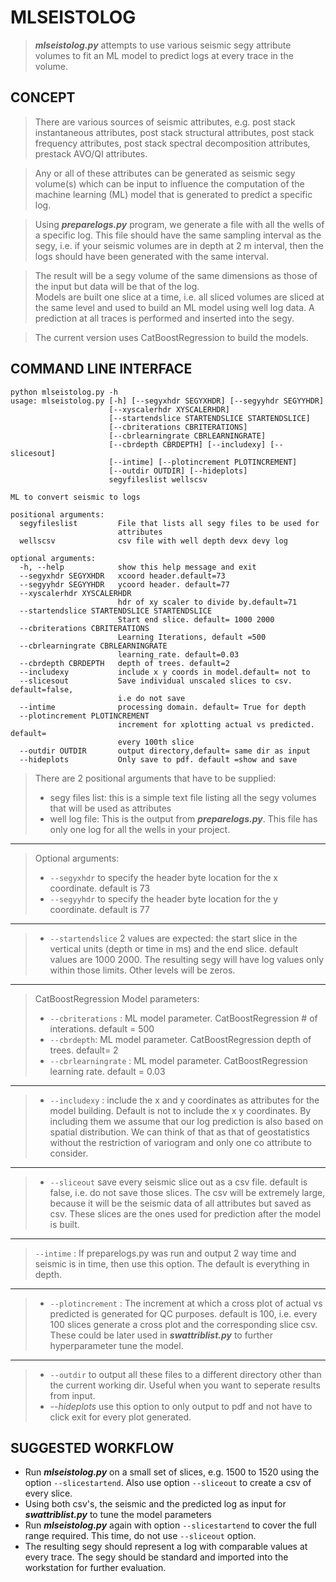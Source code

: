 

# MLSEISTOLOG
>  *__mlseistolog.py__* attempts to use various seismic segy attribute volumes to fit an ML model to predict logs at every trace in the volume.

##  CONCEPT
>  There are various sources of seismic attributes, e.g. post stack instantaneous attributes, post stack structural attributes, post stack frequency attributes, post stack spectral decomposition attributes, prestack AVO/QI attributes.  

>  Any or all of these attributes can be generated as seismic segy volume(s) which can be input to influence the computation of the machine learning (ML) model that is generated to predict a specific log.  

>Using *__preparelogs.py__* program, we generate a file with all the wells of a specific log. This file should have the same sampling interval as the segy, i.e. if your seismic volumes are in depth at 2 m interval, then the logs should have been generated with the same interval.  

>  The result will be a segy volume of the same dimensions as those of the input but data will be that of the log.  
Models are built one slice at a time, i.e. all sliced volumes are sliced at the same level and used to build an ML model using well log data. A prediction at all traces is performed and inserted into the segy.  

>  The current version uses CatBoostRegression to build the models.



## COMMAND LINE INTERFACE  

```
python mlseistolog.py -h
usage: mlseistolog.py [-h] [--segyxhdr SEGYXHDR] [--segyyhdr SEGYYHDR]
                      [--xyscalerhdr XYSCALERHDR]
                      [--startendslice STARTENDSLICE STARTENDSLICE]
                      [--cbriterations CBRITERATIONS]
                      [--cbrlearningrate CBRLEARNINGRATE]
                      [--cbrdepth CBRDEPTH] [--includexy] [--slicesout]
                      [--intime] [--plotincrement PLOTINCREMENT]
                      [--outdir OUTDIR] [--hideplots]
                      segyfileslist wellscsv

ML to convert seismic to logs

positional arguments:
  segyfileslist         File that lists all segy files to be used for
                        attributes
  wellscsv              csv file with well depth devx devy log

optional arguments:
  -h, --help            show this help message and exit
  --segyxhdr SEGYXHDR   xcoord header.default=73
  --segyyhdr SEGYYHDR   ycoord header. default=77
  --xyscalerhdr XYSCALERHDR
                        hdr of xy scaler to divide by.default=71
  --startendslice STARTENDSLICE STARTENDSLICE
                        Start end slice. default= 1000 2000
  --cbriterations CBRITERATIONS
                        Learning Iterations, default =500
  --cbrlearningrate CBRLEARNINGRATE
                        learning_rate. default=0.03
  --cbrdepth CBRDEPTH   depth of trees. default=2
  --includexy           include x y coords in model.default= not to
  --slicesout           Save individual unscaled slices to csv. default=false,
                        i.e do not save
  --intime              processing domain. default= True for depth
  --plotincrement PLOTINCREMENT
                        increment for xplotting actual vs predicted. default=
                        every 100th slice
  --outdir OUTDIR       output directory,default= same dir as input
  --hideplots           Only save to pdf. default =show and save   
```
  
>  There are 2 positional arguments that have to be supplied:  
>*  segy files list: this is a simple text file listing all the segy volumes that will be used as attributes  
>*  well log file: This is the output from *__preparelogs.py__*. This file has only one log for all the wells in your project.  
---

>  Optional arguments:  
>*  ``--segyxhdr`` to specify the header byte location for the x coordinate. default is 73  
>*  ``--segyyhdr`` to specify the header byte location for the y coordinate. default is 77  
---
>*  ``--startendslice`` 2 values are expected: the start slice in the vertical units (depth or time in ms) and the end slice. default values are 1000 2000. The resulting segy will have log values only within those limits. Other levels will be zeros.  
---  
>  CatBoostRegression Model parameters:  
>*  ``--cbriterations`` : ML model parameter. CatBoostRegression # of interations. default = 500  
>*  ``--cbrdepth``: ML model parameter. CatBoostRegression depth of trees. default= 2  
>*  ``--cbrlearningrate`` : ML model parameter. CatBoostRegression learning rate. default = 0.03  
---  
>*  ``--includexy`` : include the x and y coordinates as attributes for the model building. Default is not to include the x y coordinates. By including them we assume that our log prediction is also based on spatial distribution. We can think of that as that of geostatistics without the restriction of variogram and only one co attribute to consider.  
---  
>*  ``--sliceout`` save every seismic slice out as a csv file. default is false, i.e. do not save those slices. The csv will be extremely large, because it will be the seismic data of all attributes but saved as csv. These slices are the ones used for prediction after the model is built.  
---  
>  ``--intime`` : If preparelogs.py was run and output 2 way time and seismic is in time, then use this option. The default is everything in depth.  
---  
>*  ``--plotincrement`` : The increment at which a cross plot of actual vs predicted is generated for QC purposes. default is 100, i.e. every 100 slices generate a cross plot and the corresponding slice csv. These could be later used in *__swattriblist.py__* to further hyperparameter tune the model.  
---   
>*  ``--outdir`` to output all these files to a different directory other than the current working dir. Useful when you want to seperate results from input.  
>*  *--hideplots* use this option to only output to pdf and not have to click exit for every plot generated.  



## SUGGESTED WORKFLOW

*  Run *__mlseistolog.py__* on a small set of slices, e.g. 1500 to 1520 using the option ``--slicestartend``. Also use option ``--sliceout`` to create a csv of every slice.  
*  Using both csv's, the seismic and the predicted log as input for *__swattriblist.py__* to tune the model parameters  
*  Run *__mlseistolog.py__* again with option ``--slicestartend`` to cover the full range required. This time, do not use ``--sliceout`` option.  
*  The resulting segy should represent a log with comparable values at every trace. The segy should be standard and imported into the workstation for further evaluation.  



  
  
  